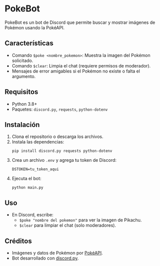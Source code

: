 # PokeBot

PokeBot es un bot de Discord que permite buscar y mostrar imágenes de Pokémon usando la PokéAPI.

## Características

- Comando `$poke <nombre_pokemon>`: Muestra la imagen del Pokémon solicitado.
- Comando `$clear`: Limpia el chat (requiere permisos de moderador).
- Mensajes de error amigables si el Pokémon no existe o falta el argumento.

## Requisitos

- Python 3.8+
- Paquetes: `discord.py`, `requests`, `python-dotenv`

## Instalación

1. Clona el repositorio o descarga los archivos.
2. Instala las dependencias:
   ```pwsh
   pip install discord.py requests python-dotenv
   ```
3. Crea un archivo `.env` y agrega tu token de Discord:
   ```env
   DSTOKEN=tu_token_aqui
   ```
4. Ejecuta el bot:
   ```pwsh
   python main.py
   ```

## Uso

- En Discord, escribe:
  - `$poke "nombre del pokemon"` para ver la imagen de Pikachu.
  - `$clear` para limpiar el chat (solo moderadores).

## Créditos

- Imágenes y datos de Pokémon por [PokéAPI](https://pokeapi.co/).
- Bot desarrollado con [discord.py](https://discordpy.readthedocs.io/).
